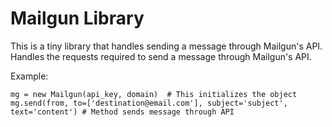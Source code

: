 # Mailgun Library 
 
This is a tiny library that handles sending a message through Mailgun's API.  Handles the requests required to send a message through Mailgun's API. 
 
 Example:  
```
mg = new Mailgun(api_key, domain)  # This initializes the object
mg.send(from, to=['destination@email.com'], subject='subject', text='content') # Method sends message through API
```